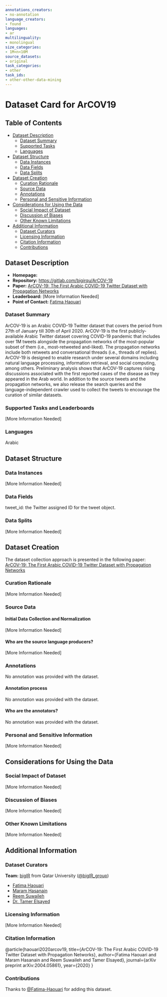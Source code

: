 ```yaml
---
annotations_creators:
- no-annotation
language_creators:
- found
languages:
- ar
multilinguality:
- monolingual
size_categories:
- 1M<n<10M
source_datasets:
- original
task_categories:
- other
task_ids:
- other-other-data-mining
---
```


# Dataset Card for ArCOV19

## Table of Contents
- [Dataset Description](#dataset-description)
  - [Dataset Summary](#dataset-summary)
  - [Supported Tasks](#supported-tasks-and-leaderboards)
  - [Languages](#languages)
- [Dataset Structure](#dataset-structure)
  - [Data Instances](#data-instances)
  - [Data Fields](#data-instances)
  - [Data Splits](#data-instances)
- [Dataset Creation](#dataset-creation)
  - [Curation Rationale](#curation-rationale)
  - [Source Data](#source-data)
  - [Annotations](#annotations)
  - [Personal and Sensitive Information](#personal-and-sensitive-information)
- [Considerations for Using the Data](#considerations-for-using-the-data)
  - [Social Impact of Dataset](#social-impact-of-dataset)
  - [Discussion of Biases](#discussion-of-biases)
  - [Other Known Limitations](#other-known-limitations)
- [Additional Information](#additional-information)
  - [Dataset Curators](#dataset-curators)
  - [Licensing Information](#licensing-information)
  - [Citation Information](#citation-information)
  - [Contributions](#contributions)

## Dataset Description

- **Homepage:**  
- **Repository:** https://gitlab.com/bigirqu/ArCOV-19
- **Paper:** [ArCOV-19: The First Arabic COVID-19 Twitter Dataset with Propagation Networks](https://arxiv.org/abs/2004.05861)
- **Leaderboard:** [More Information Needed]
- **Point of Contact:** [Fatima Haouari](mailto:200159617@qu.edu.qa)

### Dataset Summary

ArCOV-19 is an Arabic COVID-19 Twitter dataset that covers the period from 27th of January till 30th of April 2020. ArCOV-19 is the first publicly-available Arabic Twitter dataset covering COVID-19 pandemic that includes over 1M tweets alongside the propagation networks of the most-popular subset of them (i.e., most-retweeted and-liked). The propagation networks include both retweets and conversational threads (i.e., threads of replies). ArCOV-19 is designed to enable research under several domains including natural language processing, information retrieval, and social computing, among others. Preliminary analysis shows that ArCOV-19 captures rising discussions associated with the first reported cases of the disease as they appeared in the Arab world. In addition to the source tweets and the propagation networks, we also release the search queries and the language-independent crawler used to collect the tweets to encourage the curation of similar datasets.

### Supported Tasks and Leaderboards

[More Information Needed]

### Languages

Arabic

## Dataset Structure

### Data Instances

[More Information Needed]

### Data Fields

tweet_id: the Twitter assigned ID for the tweet object.

### Data Splits

[More Information Needed]

## Dataset Creation

The dataset collection approach is presented in the following paper: [ArCOV-19: The First Arabic COVID-19 Twitter Dataset with Propagation Networks](https://arxiv.org/abs/2004.05861)
### Curation Rationale

[More Information Needed]

### Source Data


#### Initial Data Collection and Normalization

[More Information Needed]

#### Who are the source language producers?

[More Information Needed]

### Annotations
No annotation was provided with the dataset.

#### Annotation process

No annotation was provided with the dataset.

#### Who are the annotators?

No annotation was provided with the dataset.

### Personal and Sensitive Information

[More Information Needed]

## Considerations for Using the Data

### Social Impact of Dataset

[More Information Needed]

### Discussion of Biases

[More Information Needed]

### Other Known Limitations

[More Information Needed]

## Additional Information

### Dataset Curators

**Team:** [bigIR](https://sites.google.com/view/bigir) from Qatar University ([@bigIR_group](https://twitter.com/bigIR_group))

- [Fatima Haouari](mailto:200159617@qu.edu.qa)
- [Maram Hasanain](mailto:maram.hasanain@qu.edu.qa)
- [Reem Suwaileh](mailto:rs081123@qu.edu.qa)
- [Dr. Tamer Elsayed](mailto:telsayed@qu.edu.qa)

### Licensing Information

[More Information Needed]

### Citation Information

@article{haouari2020arcov19,
  title={ArCOV-19: The First Arabic COVID-19 Twitter Dataset with Propagation Networks},
  author={Fatima Haouari and Maram Hasanain and Reem Suwaileh and Tamer Elsayed},
  journal={arXiv preprint arXiv:2004.05861},
  year={2020}
}

### Contributions

Thanks to [@Fatima-Haouari](https://github.com/Fatima-Haouari) for adding this dataset.